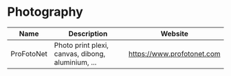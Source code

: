 # Photography

| Name       | Description                                                    | Website                      |
| ---------- | -------------------------------------------------------------- | ---------------------------- |
| ProFotoNet | Photo print plexi, canvas, dibong, aluminium, ...              | https://www.profotonet.com   |

